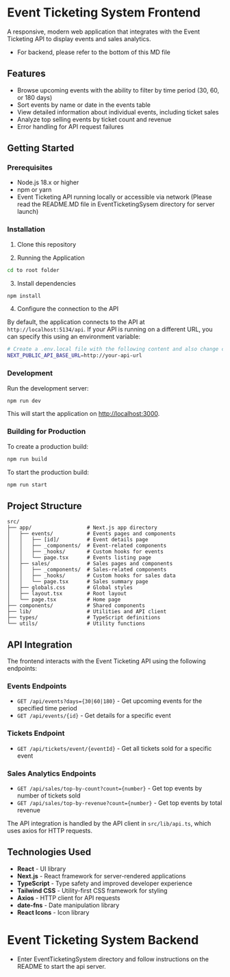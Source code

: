 # Event Ticketing System Frontend

A responsive, modern web application that integrates with the Event Ticketing API to display events and sales analytics.
- For backend, please refer to the bottom of this MD file

## Features

- Browse upcoming events with the ability to filter by time period (30, 60, or 180 days)
- Sort events by name or date in the events table
- View detailed information about individual events, including ticket sales
- Analyze top selling events by ticket count and revenue
- Error handling for API request failures

## Getting Started

### Prerequisites

- Node.js 18.x or higher
- npm or yarn
- Event Ticketing API running locally or accessible via network (Please read the README.MD file in EventTicketingSysem directory for server launch)

### Installation

1. Clone this repository 

2. Running the Application

```bash
cd to root folder
```

3. Install dependencies

```bash
npm install
```

4. Configure the connection to the API

By default, the application connects to the API at `http://localhost:5134/api`. If your API is running on a different URL, you can specify this using an environment variable:

```bash
# Create a .env.local file with the following content and also change content in lib/api.ts file to accomodate for the new base url:
NEXT_PUBLIC_API_BASE_URL=http://your-api-url
```

### Development

Run the development server:

```bash
npm run dev
```

This will start the application on [http://localhost:3000](http://localhost:3000).

### Building for Production

To create a production build:

```bash
npm run build
```

To start the production build:

```bash
npm run start
```

## Project Structure

```
src/
├── app/                  # Next.js app directory
│   ├── events/           # Events pages and components
│   │   ├── [id]/         # Event details page
│   │   ├── _components/  # Event-related components
│   │   ├── _hooks/       # Custom hooks for events
│   │   └── page.tsx      # Events listing page
│   ├── sales/            # Sales pages and components
│   │   ├── _components/  # Sales-related components
│   │   ├── _hooks/       # Custom hooks for sales data
│   │   └── page.tsx      # Sales summary page
│   ├── globals.css       # Global styles
│   ├── layout.tsx        # Root layout
│   └── page.tsx          # Home page
├── components/           # Shared components
├── lib/                  # Utilities and API client
├── types/                # TypeScript definitions
└── utils/                # Utility functions
```

## API Integration

The frontend interacts with the Event Ticketing API using the following endpoints:

### Events Endpoints

- `GET /api/events?days={30|60|180}` - Get upcoming events for the specified time period
- `GET /api/events/{id}` - Get details for a specific event

### Tickets Endpoint

- `GET /api/tickets/event/{eventId}` - Get all tickets sold for a specific event

### Sales Analytics Endpoints

- `GET /api/sales/top-by-count?count={number}` - Get top events by number of tickets sold
- `GET /api/sales/top-by-revenue?count={number}` - Get top events by total revenue

The API integration is handled by the API client in `src/lib/api.ts`, which uses axios for HTTP requests.

## Technologies Used

- **React** - UI library
- **Next.js** - React framework for server-rendered applications
- **TypeScript** - Type safety and improved developer experience
- **Tailwind CSS** - Utility-first CSS framework for styling
- **Axios** - HTTP client for API requests
- **date-fns** - Date manipulation library
- **React Icons** - Icon library


# Event Ticketing System Backend
- Enter EventTicketingSystem directory and follow instructions on the README to start the api server.

